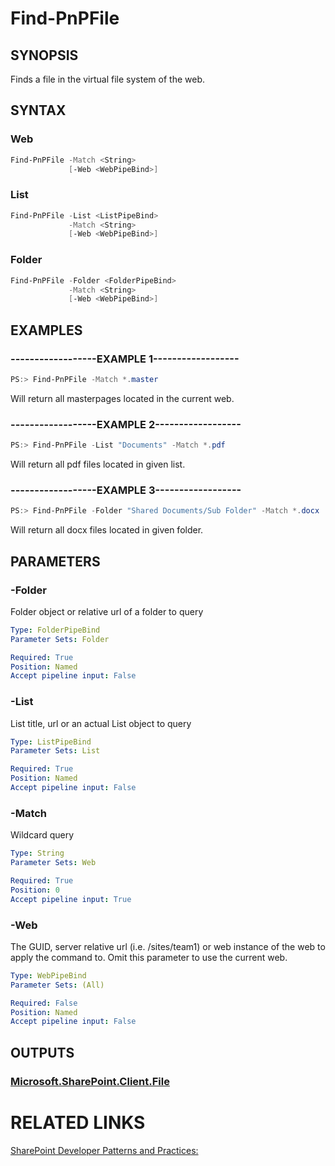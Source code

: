 # Find-PnPFile

## SYNOPSIS
Finds a file in the virtual file system of the web.

## SYNTAX 

### Web
```powershell
Find-PnPFile -Match <String>
             [-Web <WebPipeBind>]
```


### List
```powershell
Find-PnPFile -List <ListPipeBind>
             -Match <String>
             [-Web <WebPipeBind>]
```


### Folder
```powershell
Find-PnPFile -Folder <FolderPipeBind>
             -Match <String>
             [-Web <WebPipeBind>]
```


## EXAMPLES

### ------------------EXAMPLE 1------------------
```powershell
PS:> Find-PnPFile -Match *.master
```

Will return all masterpages located in the current web.

### ------------------EXAMPLE 2------------------
```powershell
PS:> Find-PnPFile -List "Documents" -Match *.pdf
```

Will return all pdf files located in given list.

### ------------------EXAMPLE 3------------------
```powershell
PS:> Find-PnPFile -Folder "Shared Documents/Sub Folder" -Match *.docx
```

Will return all docx files located in given folder.

## PARAMETERS

### -Folder
Folder object or relative url of a folder to query

```yaml
Type: FolderPipeBind
Parameter Sets: Folder

Required: True
Position: Named
Accept pipeline input: False
```

### -List
List title, url or an actual List object to query

```yaml
Type: ListPipeBind
Parameter Sets: List

Required: True
Position: Named
Accept pipeline input: False
```

### -Match
Wildcard query

```yaml
Type: String
Parameter Sets: Web

Required: True
Position: 0
Accept pipeline input: True
```

### -Web
The GUID, server relative url (i.e. /sites/team1) or web instance of the web to apply the command to. Omit this parameter to use the current web.

```yaml
Type: WebPipeBind
Parameter Sets: (All)

Required: False
Position: Named
Accept pipeline input: False
```

## OUTPUTS

### [Microsoft.SharePoint.Client.File](https://msdn.microsoft.com/en-us/library/microsoft.sharepoint.client.file.aspx)

# RELATED LINKS

[SharePoint Developer Patterns and Practices:](http://aka.ms/sppnp)
